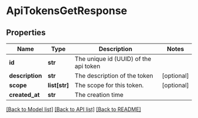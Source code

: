 # ApiTokensGetResponse

## Properties
Name | Type | Description | Notes
------------ | ------------- | ------------- | -------------
**id** | **str** | The unique id (UUID) of the api token | 
**description** | **str** | The description of the token | [optional] 
**scope** | **list[str]** | The scope for this token. | [optional] 
**created_at** | **str** | The creation time | 

[[Back to Model list]](../README.md#documentation-for-models) [[Back to API list]](../README.md#documentation-for-api-endpoints) [[Back to README]](../README.md)

